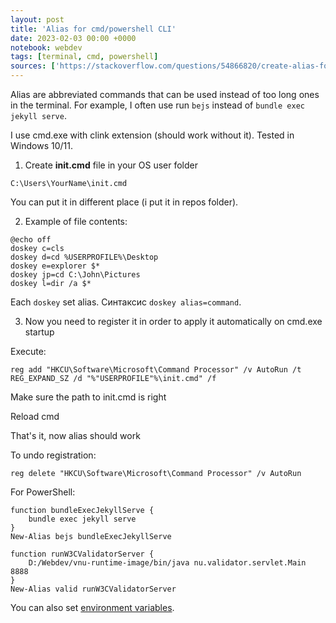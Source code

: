 ```yaml
---
layout: post
title: 'Alias for cmd/powershell CLI'
date: 2023-02-03 00:00 +0000
notebook: webdev
tags: [terminal, cmd, powershell]
sources: ['https://stackoverflow.com/questions/54866820/create-alias-for-a-specific-command-in-cmd/65823225#65823225']
---
```

Alias are abbreviated commands that can be used instead of too long ones in the terminal. For example, I often use run `bejs` instead of `bundle exec jekyll serve`.

I use cmd.exe with clink extension (should work without it). Tested in Windows 10/11.

1.  Create **init.cmd** file in your OS user folder 
```
C:\Users\YourName\init.cmd
```
You can put it in different place (i put it in repos folder).

2. Example of file contents:
```
@echo off
doskey c=cls
doskey d=cd %USERPROFILE%\Desktop
doskey e=explorer $*
doskey jp=cd C:\John\Pictures
doskey l=dir /a $* 
```
Each `doskey` set alias. Синтаксис `doskey alias=command`.

3.  Now you need to register it in order to apply it automatically on cmd.exe startup 

Execute:

```
reg add "HKCU\Software\Microsoft\Command Processor" /v AutoRun /t REG_EXPAND_SZ /d "%"USERPROFILE"%\init.cmd" /f 
```
Make sure the path to init.cmd is right

Reload cmd 

That's it, now alias should work

To undo registration:

```
reg delete "HKCU\Software\Microsoft\Command Processor" /v AutoRun
```

For PowerShell:

```
function bundleExecJekyllServe {
    bundle exec jekyll serve
}
New-Alias bejs bundleExecJekyllServe

function runW3CValidatorServer {
    D:/Webdev/vnu-runtime-image/bin/java nu.validator.servlet.Main 8888
}
New-Alias valid runW3CValidatorServer
```

You can also set [environment variables](editor-env-var.html).